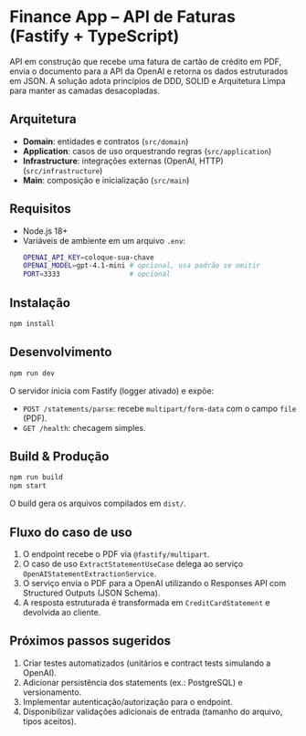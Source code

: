 # Finance App – API de Faturas (Fastify + TypeScript)

API em construção que recebe uma fatura de cartão de crédito em PDF, envia o documento para a API da OpenAI e retorna os dados estruturados em JSON. A solução adota princípios de DDD, SOLID e Arquitetura Limpa para manter as camadas desacopladas.

## Arquitetura

- **Domain**: entidades e contratos (`src/domain`)
- **Application**: casos de uso orquestrando regras (`src/application`)
- **Infrastructure**: integrações externas (OpenAI, HTTP) (`src/infrastructure`)
- **Main**: composição e inicialização (`src/main`)

## Requisitos

- Node.js 18+
- Variáveis de ambiente em um arquivo `.env`:
  ```bash
  OPENAI_API_KEY=coloque-sua-chave
  OPENAI_MODEL=gpt-4.1-mini # opcional, usa padrão se omitir
  PORT=3333                 # opcional
  ```

## Instalação

```bash
npm install
```

## Desenvolvimento

```bash
npm run dev
```

O servidor inicia com Fastify (logger ativado) e expõe:
- `POST /statements/parse`: recebe `multipart/form-data` com o campo `file` (PDF).
- `GET /health`: checagem simples.

## Build & Produção

```bash
npm run build
npm start
```

O build gera os arquivos compilados em `dist/`.

## Fluxo do caso de uso

1. O endpoint recebe o PDF via `@fastify/multipart`.
2. O caso de uso `ExtractStatementUseCase` delega ao serviço `OpenAIStatementExtractionService`.
3. O serviço envia o PDF para a OpenAI utilizando o Responses API com Structured Outputs (JSON Schema).
4. A resposta estruturada é transformada em `CreditCardStatement` e devolvida ao cliente.

## Próximos passos sugeridos

1. Criar testes automatizados (unitários e contract tests simulando a OpenAI).
2. Adicionar persistência dos statements (ex.: PostgreSQL) e versionamento.
3. Implementar autenticação/autorização para o endpoint.
4. Disponibilizar validações adicionais de entrada (tamanho do arquivo, tipos aceitos).
